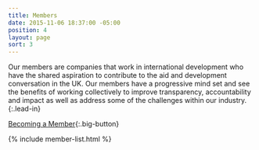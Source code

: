 ```yaml
---
title: Members
date: 2015-11-06 18:37:00 -05:00
position: 4
layout: page
sort: 3
---
```


Our members are companies that work in international development who have the shared aspiration to contribute to the aid and development conversation in the UK. Our members have a progressive mind set and see the benefits of working collectively to improve transparency, accountability and impact as well as address some of the challenges within our industry.
{:.lead-in}

[Becoming a Member](/membership-info){:.big-button}

{% include member-list.html %}
